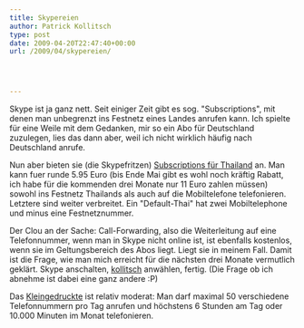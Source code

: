 ```yaml
---
title: Skypereien
author: Patrick Kollitsch
type: post
date: 2009-04-20T22:47:40+00:00
url: /2009/04/skypereien/




---
```

Skype ist ja ganz nett. Seit einiger Zeit gibt es sog. "Subscriptions", mit denen man unbegrenzt ins Festnetz eines Landes anrufen kann. Ich spielte für eine Weile mit dem Gedanken, mir so ein Abo für Deutschland zuzulegen, lies das dann aber, weil ich nicht wirklich häufig nach Deutschland anrufe. 

Nun aber bieten sie (die Skypefritzen) [Subscriptions für Thailand][1] an. Man kann fuer runde 5.95 Euro (bis Ende Mai gibt es wohl noch kräftig Rabatt, ich habe für die kommenden drei Monate nur 11 Euro zahlen müssen) sowohl ins Festnetz Thailands als auch auf die Mobiltelefone telefonieren. Letztere sind weiter verbreitet. Ein "Default-Thai" hat zwei Mobiltelephone und minus eine Festnetznummer.

Der Clou an der Sache: Call-Forwarding, also die Weiterleitung auf eine Telefonnummer, wenn man in Skype nicht online ist, ist ebenfalls kostenlos, wenn sie im Geltungsbereich des Abos liegt. Liegt sie in meinem Fall. Damit ist die Frage, wie man mich erreicht für die nächsten drei Monate vermutlich geklärt. Skype anschalten, [kollitsch][2] anwählen, fertig. (Die Frage ob ich abnehme ist dabei eine ganz andere :P)

Das [Kleingedruckte][3] ist relativ moderat: Man darf maximal 50 verschiedene Telefonnummern pro Tag anrufen und höchstens 6 Stunden am Tag oder 10.000 Minuten im Monat telefonieren.

 [1]: http://www.skype.com/allfeatures/subscriptions/asiacountry/?country=TH
 [2]: callto://kollitsch
 [3]: http://www.skype.com/legal/terms/fair_usage/